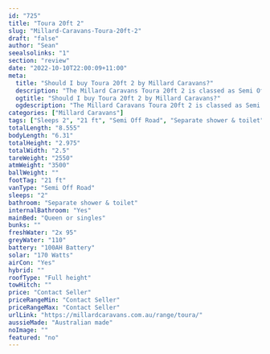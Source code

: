 ```yaml
---
id: "725"
title: "Toura 20ft 2"
slug: "Millard-Caravans-Toura-20ft-2"
draft: "false"
author: "Sean"
seealsolinks: "1"
section: "review"
date: "2022-10-10T22:00:09+11:00"
meta:
  title: "Should I buy Toura 20ft 2 by Millard Caravans?"
  description: "The Millard Caravans Toura 20ft 2 is classed as Semi Off Road, and sleeps 2 people. It is Australian made and comes in at 21 ft. It generally has Separate shower & toilet."
  ogtitle: "Should I buy Toura 20ft 2 by Millard Caravans?"
  ogdescription: "The Millard Caravans Toura 20ft 2 is classed as Semi Off Road, and sleeps 2 people. It is Australian made and comes in at 21 ft. It generally has Separate shower & toilet."
categories: ["Millard Caravans"]
tags: ["Sleeps 2", "21 ft", "Semi Off Road", "Separate shower & toilet", "Full height", "Price Unknown", "Australian made"]
totalLength: "8.555"
bodyLength: "6.31"
totalHeight: "2.975"
totalWidth: "2.5"
tareWeight: "2550"
atmWeight: "3500"
ballWeight: ""
footTag: "21 ft"
vanType: "Semi Off Road"
sleeps: "2"
bathroom: "Separate shower & toilet"
internalBathroom: "Yes"
mainBed: "Queen or singles"
bunks: ""
freshWater: "2x 95"
greyWater: "110"
battery: "100AH Battery"
solar: "170 Watts"
airCon: "Yes"
hybrid: ""
roofType: "Full height"
towHitch: ""
price: "Contact Seller"
priceRangeMin: "Contact Seller"
priceRangeMax: "Contact Seller"
urlLink: "https://millardcaravans.com.au/range/toura/"
aussieMade: "Australian made"
noImage: ""
featured: "no"
---
```

